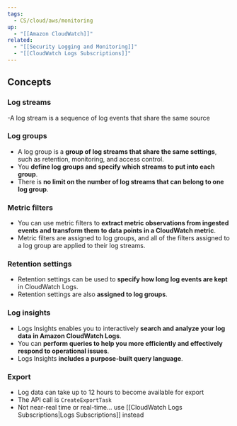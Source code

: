 ```yaml
---
tags:
  - CS/cloud/aws/monitoring
up:
  - "[[Amazon CloudWatch]]"
related:
  - "[[Security Logging and Monitoring]]"
  - "[[CloudWatch Logs Subscriptions]]"
---
```

## Concepts
### Log streams

-A log stream is a sequence of log events that share the same source

### Log groups

- A log group is a **group of log streams that share the same settings**, such as retention, monitoring, and access control.
- You **define log groups and specify which streams to put into each group**.
- There is **no limit on the number of log streams that can belong to one log group**.

### Metric filters

- You can use metric filters to **extract metric observations from ingested events and transform them to data points in a CloudWatch metric**.
- Metric filters are assigned to log groups, and all of the filters assigned to a log group are applied to their log streams.

### Retention settings

- Retention settings can be used to **specify how long log events are kept** in CloudWatch Logs.
- Retention settings are also **assigned to log groups**.

### Log insights

- Logs Insights enables you to interactively **search and analyze your log data in Amazon CloudWatch Logs**.
- You can **perform queries to help you more efficiently and effectively respond to operational issues**.
- Logs Insights **includes a purpose-built query language**.

### Export
- Log data can take up to 12 hours to become available for export
- The API call is `CreateExportTask`
- Not near-real time or real-time... use [[CloudWatch Logs Subscriptions|Logs Subscriptions]] instead